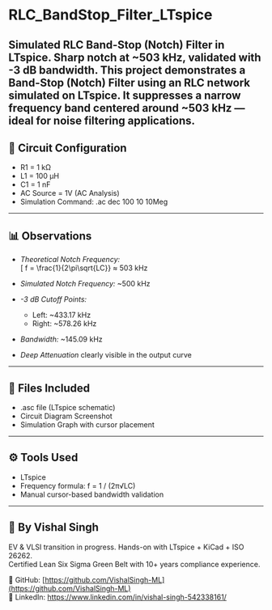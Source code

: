 # RLC_BandStop_Filter_LTspice
Simulated RLC Band-Stop (Notch) Filter in LTspice. Sharp notch at ~503 kHz, validated with -3 dB bandwidth.
This project demonstrates a Band-Stop (Notch) Filter using an RLC network simulated on LTspice. It suppresses a narrow frequency band centered around ~503 kHz — ideal for noise filtering applications.
---
## 🔧 Circuit Configuration
- R1 = 1 kΩ  
- L1 = 100 μH  
- C1 = 1 nF  
- AC Source = 1V (AC Analysis)  
- Simulation Command: .ac dec 100 10 10Meg
---
## 📊 Observations
- *Theoretical Notch Frequency:*  
  \[
  f = \frac{1}{2\pi\sqrt{LC}} ≈ 503 kHz
  

- *Simulated Notch Frequency:* ~500 kHz  
- *-3 dB Cutoff Points:*  
  - Left: ~433.17 kHz  
  - Right: ~578.26 kHz  
- *Bandwidth:* ~145.09 kHz  
- *Deep Attenuation* clearly visible in the output curve
---
## 📂 Files Included

- .asc file (LTspice schematic)  
- Circuit Diagram Screenshot  
- Simulation Graph with cursor placement

---

## ⚙️ Tools Used

- LTspice  
- Frequency formula: f = 1 / (2π√LC)  
- Manual cursor-based bandwidth validation

---

## 🚀 By Vishal Singh

EV & VLSI transition in progress. Hands-on with LTspice + KiCad + ISO 26262.  
Certified Lean Six Sigma Green Belt with 10+ years compliance experience.

📌 GitHub: [https://github.com/VishalSingh-ML](https://github.com/VishalSingh-ML)  
📌 LinkedIn: https://www.linkedin.com/in/vishal-singh-542338161/
